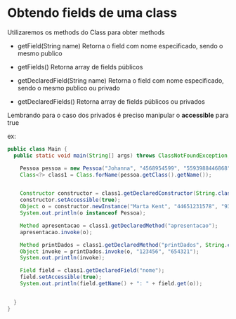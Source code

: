 # Obtendo fields de uma class

Utilizaremos os methods do Class<T> para obter methods

- getField(String name)
Retorna o field com nome especificado, sendo o mesmo publico

- getFields()
Retorna array de fields públicos

- getDeclaredField(String name)
  Retorna o field com nome especificado, sendo o mesmo publico ou privado

- getDeclaredFields()
  Retorna array de fields públicos ou privados

Lembrando para o caso dos privados é preciso manipular o **accessible** para true

ex:

```java
public class Main {
  public static void main(String[] args) throws ClassNotFoundException, NoSuchMethodException, InvocationTargetException, InstantiationException, IllegalAccessException, NoSuchFieldException {

    Pessoa pessoa = new Pessoa("Johanna", "4568954599", "5593988446868");
    Class<?> class1 = Class.forName(pessoa.getClass().getName());


    Constructor constructor = class1.getDeclaredConstructor(String.class, String.class, String.class);
    constructor.setAccessible(true);
    Object o = constructor.newInstance("Marta Kent", "44651231578", "93988776644");
    System.out.println(o instanceof Pessoa);

    Method apresentacao = class1.getDeclaredMethod("apresentacao");
    apresentacao.invoke(o);

    Method printDados = class1.getDeclaredMethod("printDados", String.class, String.class);
    Object invoke = printDados.invoke(o, "123456", "654321");
    System.out.println(invoke);

    Field field = class1.getDeclaredField("nome");
    field.setAccessible(true);
    System.out.println(field.getName() + ": " + field.get(o));


  }
}
```
